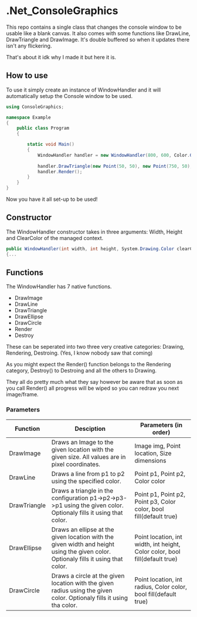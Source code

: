 # .Net_ConsoleGraphics
This repo contains a single class that changes the console window to be usable like a blank canvas.
It also comes with some functions like DrawLine, DrawTriangle and DrawImage.
It's double buffered so when it updates there isn't any flickering.

That's about it idk why I made it but here it is.

## How to use

To use it simply create an instance of WindowHandler and it will automatically setup the Console window to be used.

```cs
using ConsoleGraphics;

namespace Example
{
    public class Program
    {

        static void Main()
        {
            WindowHandler handler = new WindowHandler(800, 600, Color.Gray);
            
            handler.DrawTriangle(new Point(50, 50), new Point(750, 50), new Point(750, 550), Color.White);
            handler.Render();
        }
    }
}
```

Now you have it all set-up to be used!

## Constructor

The WindowHandler constructor takes in three arguments: Width, Height and ClearColor of the managed context.

```cs
public WindowHandler(int width, int height, System.Drawing.Color clearColor)
{...
```

## Functions

The WindowHandler has 7 native functions.

- DrawImage
- DrawLine
- DrawTriangle
- DrawEllipse
- DrawCircle
- Render
- Destroy

These can be seperated into two three very creative categories: Drawing, Rendering, Destroing. (Yes, I know nobody saw that coming)

As you might expect the Render() function belongs to the Rendering category, Destroy() to Destroing and all the others to Drawing.

They all do pretty much what they say however be aware that as soon as you call Render() all progress will be wiped so you can redraw you next image/frame.

### Parameters

|Function|Desciption|Parameters (in order)|
|---|---|---|
|DrawImage|Draws an Image to the given location with the given size. All values are in pixel coordinates.|Image img, Point location, Size dimensions|
|DrawLine|Draws a line from p1 to p2 using the specified color.|Point p1, Point p2, Color color|
|DrawTriangle|Draws a triangle in the configuration p1->p2->p3->p1 using the given color. Optionaly fills it using that color.|Point p1, Point p2, Point p3, Color color, bool fill(default true)|
|DrawEllipse|Draws an ellipse at the given location with the given width and height using the given color. Optionaly fills it using that color.|Point location, int width, int height, Color color, bool fill(default true)|
|DrawCircle|Draws a circle at the given location with the given radius using the given color. Optionaly fills it using tha color.|Point location, int radius, Color color, bool fill(default true)|
